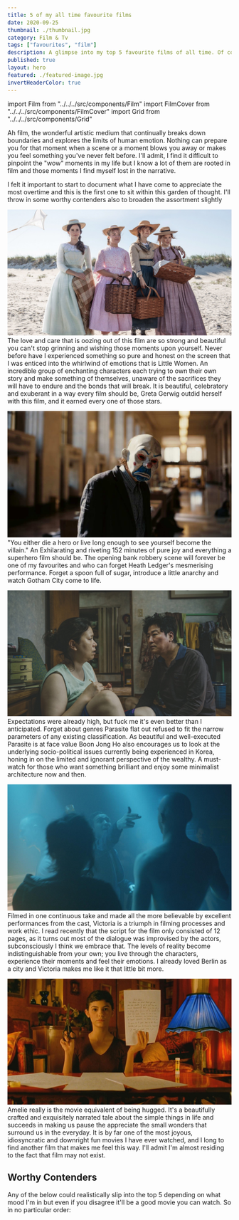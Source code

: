 ```yaml
---
title: 5 of my all time favourite films
date: 2020-09-25
thumbnail: ./thumbnail.jpg
category: Film & Tv
tags: ["favourites", "film"]
description: A glimpse into my top 5 favourite films of all time. Of course they are subject to change but that's just human nature.
published: true
layout: hero
featured: ./featured-image.jpg
invertHeaderColor: true
---
```


import Film from "../../../src/components/Film"
import FilmCover from "../../../src/components/FilmCover"
import Grid from "../../../src/components/Grid"

Ah film, the wonderful artistic medium that continually breaks down boundaries and explores the limits of human emotion. Nothing can prepare you for that moment when a scene or a moment blows you away or makes you feel something you've never felt before. I'll admit, I find it difficult to pinpoint the "wow" moments in my life but I know a lot of them are rooted in film and those moments I find myself lost in the narrative.

I felt it important to start to document what I have come to appreciate the most overtime and this is the first one to sit within this garden of thought. I'll throw in some worthy contenders also to broaden the assortment slightly

<Film cover="./covers/little_women_cover.jpg" title="Little Women" year="2016" genre="Drama, Romance" rating={5}>

![Little Women Screenshot](./images/little_women.jpg)
The love and care that is oozing out of this film are so strong and beautiful you can't stop grinning and wishing those moments upon yourself. Never before have I experienced something so pure and honest on the screen that I was enticed into the whirlwind of emotions that is Little Women. An incredible group of enchanting characters each trying to own their own story and make something of themselves, unaware of the sacrifices they will have to endure and the bonds that will break. It is beautiful, celebratory and exuberant in a way every film should be, Greta Gerwig outdid herself with this film, and it earned every one of those stars.
</Film>

<Film cover="./covers/dark_knight_cover.jpg" title="The Dark Knight" year="2008" genre="Drama, Action, Crime, Thriller" rating={4.5}>

![The Dark Knight Screenshot](./images/dark_knight.jpg)
"You either die a hero or live long enough to see yourself become the villain." An Exhilarating and riveting 152 minutes of pure joy and everything a superhero film should be. The opening bank robbery scene will forever be one of my favourites and who can forget Heath Ledger's mesmerising performance. Forget a spoon full of sugar, introduce a little anarchy and watch Gotham City come to life.
</Film>

<Film cover="./covers/parasite_cover.jpg" title="Parasite" year="2019" genre="Comedy, Thriller, Drama" rating={4.5}>

![Parasite Screenshot](./images/parasite.jpg)
Expectations were already high, but fuck me it's even better than I anticipated. Forget about genres Parasite flat out refused to fit the narrow parameters of any existing classification. As beautiful and well-executed Parasite is at face value Boon Jong Ho also encourages us to look at the underlying socio-political issues currently being experienced in Korea, honing in on the limited and ignorant perspective of the wealthy. A must-watch for those who want something brilliant and enjoy some minimalist architecture now and then.
</Film>

<Film cover="./covers/victoria_cover.jpg" title="Victoria" year="2015" genre="Crime, Thriller, Romance" rating={4.5}>

![Victoria Screenshot](./images/victoria.jpg)
Filmed in one continuous take and made all the more believable by excellent performances from the cast, Victoria is a triumph in filming processes and work ethic. I read recently that the script for the film only consisted of 12 pages, as it turns out most of the dialogue was improvised by the actors, subconsciously I think we embrace that. The levels of reality become indistinguishable from your own; you live through the characters, experience their moments and feel their emotions. I already loved Berlin as a city and Victoria makes me like it that little bit more.
</Film>

<Film cover="./covers/amelie_cover.jpg" title="Amelie" year="2015" genre="Crime, Thriller, Romance" rating={4.5}>

![Amelie Screenshot](./images/amelie.jpg)
Amelie really is the movie equivalent of being hugged. It's a beautifully crafted and exquisitely narrated tale about the simple things in life and succeeds in making us pause the appreciate the small wonders that surround us in the everyday. It is by far one of the most joyous, idiosyncratic and downright fun movies I have ever watched, and I long to find another film that makes me feel this way. I'll admit I'm almost residing to the fact that film may not exist.
</Film>

<h2>Worthy Contenders</h2>

Any of the below could realistically slip into the top 5 depending on what mood I'm in but even if you disagree it'll be a good movie you can watch. So in no particular order:

<Grid gridTemplateColumns="repeat(auto-fill, minmax(120px, 1fr))" gridGap="1rem">
	<FilmCover cover="./covers/joker_cover.jpg" year="2019" genre="Crime, Thriller, Drama" rating={4.5} />
	<FilmCover cover="./covers/her_cover.jpg" year="2013" genre="Romance, Science Fiction, Drama" rating={4.5} />
	<FilmCover cover="./covers/midsommar_cover.jpg" year="2019" genre="Horror, Drama, Mystery " rating={4.5} />
	<FilmCover cover="./covers/grand_budapest_cover.jpg" year="2014" genre="Comedy, Drama" rating={4.5} />
	<FilmCover cover="./covers/blade_runner_2049_cover.jpg" year="2017" genre="Science Fiction, Drama " rating={4.5} />
	<FilmCover cover="./covers/whiplash_cover.jpg" year="2014" genre="Drama, Music" rating={4.5} />
	<FilmCover cover="./covers/1917_cover.jpg" year="2019" genre="War, Drama, Action, History" rating={4.5} />
	<FilmCover cover="./covers/lobster_cover.jpg" year="2015" genre="Comedy, Romance, Science Fiction" rating={4.5} />
	<FilmCover cover="./covers/intouchables_cover.jpg" year="2011" genre="Comedy, Drama" rating={4.5} />
</Grid>


